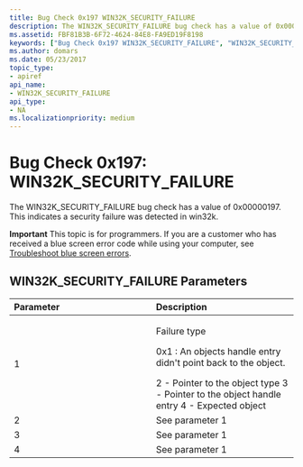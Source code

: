 ```yaml
---
title: Bug Check 0x197 WIN32K_SECURITY_FAILURE
description: The WIN32K_SECURITY_FAILURE bug check has a value of 0x00000197. This indicates a security failure was detected in win32k.
ms.assetid: FBF81B3B-6F72-4624-84E8-FA9ED19F8198
keywords: ["Bug Check 0x197 WIN32K_SECURITY_FAILURE", "WIN32K_SECURITY_FAILURE"]
ms.author: domars
ms.date: 05/23/2017
topic_type:
- apiref
api_name:
- WIN32K_SECURITY_FAILURE
api_type:
- NA
ms.localizationpriority: medium
---
```


# Bug Check 0x197: WIN32K\_SECURITY\_FAILURE


The WIN32K\_SECURITY\_FAILURE bug check has a value of 0x00000197. This indicates a security failure was detected in win32k.

**Important** This topic is for programmers. If you are a customer who has received a blue screen error code while using your computer, see [Troubleshoot blue screen errors](http://windows.microsoft.com/windows-10/troubleshoot-blue-screen-errors).

## WIN32K\_SECURITY\_FAILURE Parameters


<table>
<colgroup>
<col width="50%" />
<col width="50%" />
</colgroup>
<thead>
<tr class="header">
<th align="left">Parameter</th>
<th align="left">Description</th>
</tr>
</thead>
<tbody>
<tr class="odd">
<td align="left">1</td>
<td align="left"><p>Failure type</p>
<p>0x1 : An objects handle entry didn't point back to the object.</p>
2 - Pointer to the object type
3 - Pointer to the object handle entry
4 - Expected object</td>
</tr>
<tr class="even">
<td align="left">2</td>
<td align="left">See parameter 1</td>
</tr>
<tr class="odd">
<td align="left">3</td>
<td align="left">See parameter 1</td>
</tr>
<tr class="even">
<td align="left">4</td>
<td align="left">See parameter 1</td>
</tr>
</tbody>
</table>

 

 

 




